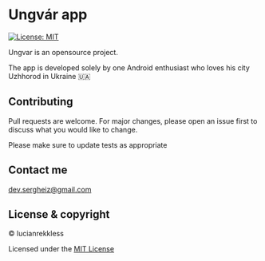 # Ungvár app

[![License: MIT](https://img.shields.io/badge/License-MIT-yellow.svg)](https://opensource.org/licenses/MIT)


Ungvar is an opensource project. 

The app is developed solely by one Android enthusiast who loves his city Uzhhorod in Ukraine 🇺🇦 

## Contributing
Pull requests are welcome. For major changes, please open an issue first to discuss what you would like to change.

Please make sure to update tests as appropriate

## Contact me

dev.sergheiz@gmail.com

## License & copyright

© lucianrekkless

Licensed under the [MIT License](https://github.com/lucianrekkless/myUzhapp/blob/main/LICENSE)



